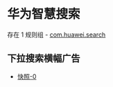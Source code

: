 # 华为智慧搜索

存在 1 规则组 - [com.huawei.search](/src/apps/com.huawei.search.ts)

## 下拉搜索横幅广告

- [快照-0](https://gkd-kit.gitee.io/import/12667938)
